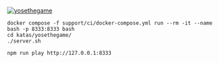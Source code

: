 [![yosethegame](https://img.shields.io/badge/yosethegame-20-00A000?style=flat)](https://yosethegame.com)

```
docker compose -f support/ci/docker-compose.yml run --rm -it --name bash -p 8333:8333 bash
cd katas/yosethegame/
./server.sh
```

`npm run play http://127.0.0.1:8333`